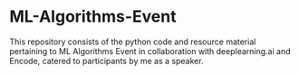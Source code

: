 # ML-Algorithms-Event
This repository consists of the python code and resource material pertaining to ML Algorithms Event in collaboration with deeplearning.ai and Encode, catered to participants by me as a speaker.
